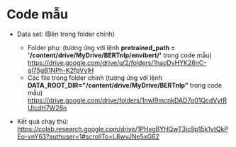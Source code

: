 # Code mẫu
- Data set: (Bên trong folder chính)
  + Folder phụ: (tương ứng với lệnh **pretrained_path = '/content/drive/MyDrive/BERTnlp/envibert/'** trong code mẫu)       https://drive.google.com/drive/u/2/folders/1haoDvHYK26nC-ql75gB1NPh-K2fpVyIH
  + Các file trong folder chính (tương ứng với lệnh **DATA_ROOT_DIR="/content/drive/MyDrive/BERTnlp"** trong code mẫu)
https://drive.google.com/drive/folders/1nwl9mcnkDAD7q01QcdVytRUlcdH7W28n

- Kết quả chạy thử: https://colab.research.google.com/drive/1PHxgBYHQwT3ic9p15k1vtQkPEo-vnY63?authuser=1#scrollTo=L8wvJNe5xG62
